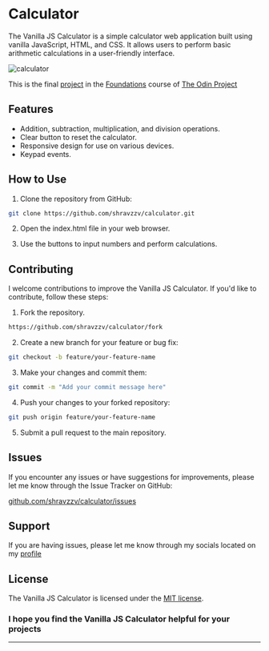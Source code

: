 # Calculator

The Vanilla JS Calculator is a simple calculator web application built using vanilla JavaScript, HTML, and CSS. It allows users to perform basic arithmetic calculations in a user-friendly interface.

![calculator](https://cdn.jim-nielsen.com/ios/512/calculator-2017-10-10.png)

This is the final [project](https://www.theodinproject.com/lessons/foundations-calculator) in the [Foundations](https://www.theodinproject.com/paths/foundations/courses/foundations) course of [The Odin Project](https://www.theodinproject.com)

## Features

- Addition, subtraction, multiplication, and division operations.
- Clear button to reset the calculator.
- Responsive design for use on various devices.
- Keypad events.

## How to Use

1. Clone the repository from GitHub:

```bash
git clone https://github.com/shravzzv/calculator.git
```

2. Open the index.html file in your web browser.

3. Use the buttons to input numbers and perform calculations.

## Contributing

I welcome contributions to improve the Vanilla JS Calculator. If you'd like to contribute, follow these steps:

1. Fork the repository.

```bash
https://github.com/shravzzv/calculator/fork
```

2. Create a new branch for your feature or bug fix:

```bash
git checkout -b feature/your-feature-name
```

3. Make your changes and commit them:

```bash
git commit -m "Add your commit message here"
```

4. Push your changes to your forked repository:

```bash
git push origin feature/your-feature-name
```

5. Submit a pull request to the main repository.

## Issues

If you encounter any issues or have suggestions for improvements, please let me know through the Issue Tracker on GitHub:

[github.com/shravzzv/calculator/issues](https://github.com/shravzzv/calculator/issues)

## Support

If you are having issues, please let me know through my socials located on my [profile](https://github.com/shravzzv)

## License

The Vanilla JS Calculator is licensed under the [MIT license](https://github.com/shravzzv/calculator/blob/main/LICENSE).

### I hope you find the Vanilla JS Calculator helpful for your projects

---
